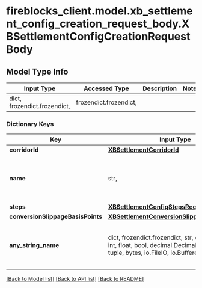 # fireblocks_client.model.xb_settlement_config_creation_request_body.XBSettlementConfigCreationRequestBody

## Model Type Info
Input Type | Accessed Type | Description | Notes
------------ | ------------- | ------------- | -------------
dict, frozendict.frozendict,  | frozendict.frozendict,  |  | 

### Dictionary Keys
Key | Input Type | Accessed Type | Description | Notes
------------ | ------------- | ------------- | ------------- | -------------
**corridorId** | [**XBSettlementCorridorId**](XBSettlementCorridorId.md) | [**XBSettlementCorridorId**](XBSettlementCorridorId.md) |  | 
**name** | str,  | str,  | The name for the cross-border settlement configuration | 
**steps** | [**XBSettlementConfigStepsRecord**](XBSettlementConfigStepsRecord.md) | [**XBSettlementConfigStepsRecord**](XBSettlementConfigStepsRecord.md) |  | 
**conversionSlippageBasisPoints** | [**XBSettlementConversionSlippageBasisPoints**](XBSettlementConversionSlippageBasisPoints.md) | [**XBSettlementConversionSlippageBasisPoints**](XBSettlementConversionSlippageBasisPoints.md) |  | [optional] 
**any_string_name** | dict, frozendict.frozendict, str, date, datetime, int, float, bool, decimal.Decimal, None, list, tuple, bytes, io.FileIO, io.BufferedReader | frozendict.frozendict, str, BoolClass, decimal.Decimal, NoneClass, tuple, bytes, FileIO | any string name can be used but the value must be the correct type | [optional]

[[Back to Model list]](../../README.md#documentation-for-models) [[Back to API list]](../../README.md#documentation-for-api-endpoints) [[Back to README]](../../README.md)

